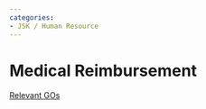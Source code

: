 ```yaml
---
categories:
- JSK / Human Resource
---
```

# Medical Reimbursement

[Relevant GOs](https://drive.google.com/open?id=16yDYm5pMPm9zrGmQElNuQlXx4kosNvy8&authuser=bhaveshmishra01%40gmail.com&usp=drive_fs "https://drive.google.com/open?id=16yDYm5pMPm9zrGmQElNuQlXx4kosNvy8&authuser=bhaveshmishra01%40gmail.com&usp=drive_fs")